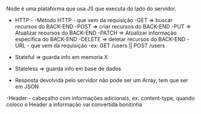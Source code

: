 Node é uma plataforma que usa JS que executa do lado do servidor.

- HTTP - 
 -Método HTTP - que vem da requisição
  -GET => buscar recursos do BACK-END
  -POST => criar recursos do BACK-END
  -PUT  => Atualizar recursos do BACK-END
  -PATCH  => Atualizar informação especifica do BACK-END
  -DELETE => deletar recursos do BACK-END
 -URL - que vem da requisição
 -ex: GET /users || POST /users


- Stateful => guarda info em memoria
                  X  
- Stateless => guarda info em base de dados
  
- Resposta devolvida pelo servidor não pode ser um Array, tem que ser em JSON

-Header - cabeçalho com informações adicionais, ex: content-type, quando coloco o Header a informação vai convertida bonitinha

